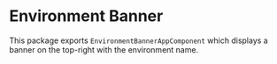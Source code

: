 # Environment Banner

This package exports `EnvironmentBannerAppComponent` which displays a banner on the top-right with the environment name.
